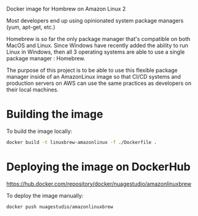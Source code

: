 Docker image for Hombrew on Amazon Linux 2

Most developers end up using opinionated system package managers (yum, apt-get, etc.)

Homebrew is so far the only package manager that's compatible on both MacOS and Linux.
Since Windows have recently added the ability to run Linux in Windows, then all 3 operating systems are able to use a single package manager : Homebrew.

The purpose of this project is to be able to use this flexible package manager inside of an AmazonLinux image so that CI/CD systems and production servers on AWS can use the same practices as developers on their local machines.

# Building the image

To build the image locally:

```bash
docker build -t linuxbrew-amazonlinux -f ./Dockerfile .
```

# Deploying the image on DockerHub

https://hub.docker.com/repository/docker/nuagestudio/amazonlinuxbrew

To deploy the image manually:

```bash
docker push nuagestudio/amazonlinuxbrew
```
